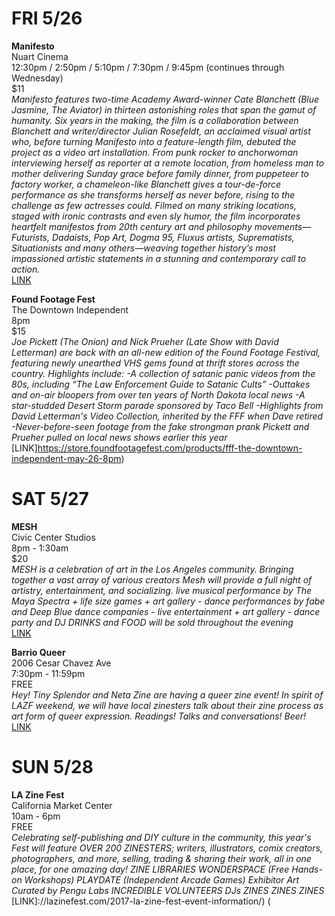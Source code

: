 # FRI 5/26
**Manifesto**  
Nuart Cinema  
12:30pm / 2:50pm / 5:10pm / 7:30pm / 9:45pm (continues through Wednesday)  
$11  
*Manifesto features two-time Academy Award-winner Cate Blanchett (Blue Jasmine, The Aviator) in thirteen astonishing roles that span the gamut of humanity. Six years in the making, the film is a collaboration between Blanchett and writer/director Julian Rosefeldt, an acclaimed visual artist who, before turning Manifesto into a feature-length film, debuted the project as a video art installation. From punk rocker to anchorwoman interviewing herself as reporter at a remote location, from homeless man to mother delivering Sunday grace before family dinner, from puppeteer to factory worker, a chameleon-like Blanchett gives a tour-de-force performance as she transforms herself as never before, rising to the challenge as few actresses could. Filmed on many striking locations, staged with ironic contrasts and even sly humor, the film incorporates heartfelt manifestos from 20th century art and philosophy movements—Futurists, Dadaists, Pop Art, Dogma 95, Fluxus artists, Suprematists, Situationists and many others—weaving together history’s most impassioned artistic statements in a stunning and contemporary call to action.*  
[LINK](https://www.landmarktheatres.com/los-angeles/nuart-theatre/film-info/manifesto)  

**Found Footage Fest**  
The Downtown Independent  
8pm  
$15  
*Joe Pickett (The Onion) and Nick Prueher (Late Show with David Letterman) are back with an all-new edition of the Found Footage Festival, featuring newly unearthed VHS gems found at thrift stores across the country. Highlights include: -A collection of satanic panic videos from the 80s, including “The Law Enforcement Guide to Satanic Cults” -Outtakes and on-air bloopers from over ten years of North Dakota local news -A star-studded Desert Storm parade sponsored by Taco Bell -Highlights from David Letterman's Video Collection, inherited by the FFF when Dave retired -Never-before-seen footage from the fake strongman prank Pickett and Prueher pulled on local news shows earlier this year*  
[LINK]https://store.foundfootagefest.com/products/fff-the-downtown-independent-may-26-8pm)  

# SAT 5/27
**MESH**  
Civic Center Studios  
8pm - 1:30am  
$20  
*MESH is a celebration of art in the Los Angeles community. Bringing together a vast array of various creators Mesh will provide a full night of artistry, entertainment, and socializing. live musical performance by The Maya Spectra + life size games + art gallery - dance performances by fabe and Deep Blue dance companies  - live entertainment + art gallery - dance party and DJ DRINKS and FOOD will be sold throughout the evening*  
[LINK](http://mesh.brownpapertickets.com/)

**Barrio Queer**  
2006 Cesar Chavez Ave  
7:30pm - 11:59pm  
FREE  
*Hey! Tiny Splendor and Neta Zine are having a queer zine event! In spirit of LAZF weekend, we will have local zinesters talk about their zine process as art form of queer expression. Readings! Talks and conversations! Beer!*  
[LINK](https://www.facebook.com/events/139116673299075/)

# SUN 5/28
**LA Zine Fest**  
California Market Center  
10am - 6pm  
FREE  
*Celebrating self-publishing and DIY culture in the community, this year's Fest will feature OVER 200 ZINESTERS; writers, illustrators, comix creators, photographers, and more, selling, trading & sharing their work, all in one place, for one amazing day! ZINE LIBRARIES WONDERSPACE (Free Hands-on Workshops) PLAYDATE (Independent Arcade Games) Exhibitor Art Curated by Pengu Labs INCREDIBLE VOLUNTEERS DJs ZINES ZINES ZINES*  
[LINK]://lazinefest.com/2017-la-zine-fest-event-information/)  (
